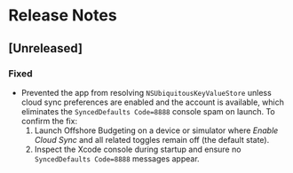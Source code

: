 # Release Notes

## [Unreleased]

### Fixed
- Prevented the app from resolving `NSUbiquitousKeyValueStore` unless cloud sync preferences are enabled and the account is available, which eliminates the `SyncedDefaults Code=8888` console spam on launch. To confirm the fix:
  1. Launch Offshore Budgeting on a device or simulator where *Enable Cloud Sync* and all related toggles remain off (the default state).
  2. Inspect the Xcode console during startup and ensure no `SyncedDefaults Code=8888` messages appear.
